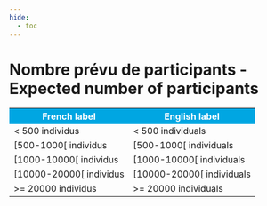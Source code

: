 ```yaml
---
hide:
  - toc
---
```


# Nombre prévu de participants - Expected number of participants


<table>
  <tr BGCOLOR="#00a6e2">
    <th style="color:#FFFFFF;">French label</th>
    <th style="color:#FFFFFF;">English label</th>
  </tr>
  <tr>
    <td>< 500 individus</td>
    <td>< 500 individuals</td>
  </tr>
    <tr>
    <td>[500-1000[ individus</td>
    <td>[500-1000[ individuals</td>
  </tr>
    </tr>
    <tr>
    <td>[1000-10000[ individus</td>
    <td>[1000-10000[ individuals</td>
  </tr>
      </tr>
    <tr>
    <td>[10000-20000[ individus</td>
    <td>[10000-20000[ individuals</td>
  </tr>
      </tr>
    <tr>
    <td>>= 20000 individus</td>
    <td>>= 20000 individuals</td>
  </tr>

  </table>